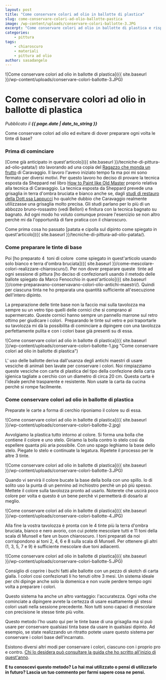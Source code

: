 ```yaml
---
layout: post
title: "Come conservare colori ad olio in ballotte di plastica"
slug: come-conservare-colori-ad-olio-ballotte-pastica
image: /wp-content/uploads/conservare-colori-ballotte-3.JPG
excerpt: "Come conservare colori ad olio in ballotte di plastica e risparmiare tempo nel preparare le tinte ogni volta? Leggi quest'articolo per scoprire come fare."
categories:
    - pittura
tags:
    - chiaroscuro
    - materiali
    - pittura ad olio
author: sasadangelo
---
```


![Come conservare colori ad olio in ballotte di plastica]({{ site.baseurl }}/wp-content/uploads/conservare-colori-ballotte-3.JPG)

# Come conservare colori ad olio in ballotte di plastica
_Pubblicato il **{{ page.date | date_to_string }}**_

Come conservare colori ad olio ed evitare di dover preparare ogni volta le tinte di base?

### Prima di cominciare

[Come già anticipato in quest'articolo]({{ site.baseurl }}/tecniche-di-pittura-ad-olio-patata/) sto lavorando ad una copia del [Ragazzo che monda un frutto](https://it.wikipedia.org/wiki/Ragazzo_che_monda_un_frutto) di Caravaggio. Il lavoro l'avevo iniziato tempo fa ma poi mi sono fermato per diversi motivi. Per questo lavoro ho deciso di provare la tecnica esposta da Sheppard nel libro [How to Paint like Old Master](https://www.amazon.com/How-Paint-Like-Old-Masters/dp/082302671X) proprio relativa alla tecnica di Caravaggio. La tecnica esposta da Sheppard prevede una grisaglia in terra d'ombra bruciata e bianco anche se, dagli [studi di restauro della Dott.ssa Lappucci](http://www.robertalapucci.com/pagina-pdf/) ho qualche dubbio che Caravaggio realmente utilizzasse una grisaglia molto precisa. Gli studi parlano per lo più di un abbozzo bruno-rossastro (vedi Bellori) e finitura con la tecnica bagnato su bagnato. Ad ogni modo ho voluto comunque provare l'esercizio se non altro perchè mi da l'opportunità di fare pratica con il chiaroscuro.

Come prima cosa ho passato [patata e cipolla sul dipinto come spiegato in quest'articolo]({{ site.baseurl }}/tecniche-di-pittura-ad-olio-patata/).

### Come preparare le tinte di base

Poi [ho preparato 4  toni di colore  come spiegato in quest'articolo usando solo bianco e terra d'ombra bruciata]({{ site.baseurl }}/come-mescolare-colori-realizzare-chiaroscuro/). Per non dover preparare queste  tinte ad ogni sessione di pittura [ho deciso di confezionarli usando il metodo delle ballote spiegato da Marco Fenocchio in quest'articolo]({{ site.baseurl }}/come-preparavano-conservavano-colori-olio-antichi-maestri/). Quindi per ciascuna tinta ne ho preparata una quantità sufficiente all'esecuzione dell'intero dipinto.

La preparazione delle tinte base non la faccio mai sulla tavolozza ma sempre su un vetro tipo quelli delle cornici che si comprano al supermercato. Queste cornici hanno sempre un pannello marrone sul retro ottimo per giudicare i colori.  Preparando le tinte sul vetro e poi traportarle su tavolozza mi dà la possibilita di cominciare a dipingere con una tavolozza perfettamente pulita e con i colori base già presenti su di essa.

![Come conservare colori ad olio in ballotte di plastica]({{ site.baseurl }}/wp-content/uploads/conservare-colori-ballotte-1.jpg "Come conservare colori ad olio in ballotte di plastica")

L' uso delle ballotte deriva dall'usanza degli antichi maestri di usare vesciche di animali ben lavate per conservare i colori. Noi rimpiazziamo queste vesciche con carte di plastica del tipo della confezione della carta igienica tagliate a cerchio con un diametro di circa 20 cm. Questa carta è l'ideale perchè trasparente e resistente. Non usate la carta da cucina perchè si rompe facilmente.

### Come conservare colori ad olio in ballotte di plastica

Preparate le carte a forma di cerchio riponiamo il colore su di essa.

![Come conservare colori ad olio in ballotte di plastica]({{ site.baseurl }}/wp-content/uploads/conservare-colori-ballotte-2.jpg)

Avvolgiamo la plastica tutto intorno al colore. Si forma una bolla che contiene il colore e uno stelo. Giriamo la bolla contro lo stelo così da espellere quanta più aria possibile. Con uno spago leghiamo la base dello stelo. Piegate lo stelo e continuate la legatura. Ripetete il processo per le altre 3 tinte.

![Come conservare colori ad olio in ballotte di plastica]({{ site.baseurl }}/wp-content/uploads/conservare-colori-ballotte-3.JPG)

Quando vi servirà il colore bucate la base della bolla con uno spillo. Io di solito uso la punta di un pennino ad inchiostro perchè un pò più spesso. Mettete il colore sulla tavolozza pronto ad usarlo. Noterete che uscirà poco colore per volta e questo è un bene perchè vi permetterà di dosarlo al meglio.

![Come conservare colori ad olio in ballotte di plastica]({{ site.baseurl }}/wp-content/uploads/conservare-colori-ballotte-4.JPG)

Alla fine la vostra tavolozza è pronta con le 4 tinte più la terra d'ombra bruciata, bianco e nero avorio, con cui potete mescolare tutti e 11 toni della scala di Munsell e fare un buon chiaroscuro. I toni preparati da noi corrispondono ai toni 2, 4, 6 e 8 sulla scala di Munsell. Per ottenere gli altri (1, 3, 5, 7 e 9) è sufficiente mescolare due toni adiacenti.

![Come conservare colori ad olio in ballotte di plastica]({{ site.baseurl }}/wp-content/uploads/conservare-colori-ballotte-5.JPG)

Consiglio di coprire i buchi fatti alle ballotte con un pezzo di skotch di carta gialla. I colori cosi confezionati li ho tenuti oltre 3 mesi. Un sistema ideale per chi dipinge anche solo la domenica e non vuole perdere tempo ogni volta a preparare i colori.

Questo sistema ha anche un altro vantaggio: l'accuratezza. Ogni volta che cominciate a dipingere avrete la certezza di usare esattamente gli stessi colori usati nella sessione precedente. Non tutti sono capaci di mescolare con precisione le stesse tinte più volte.

Questo metodo l'ho usato qui per le tinte base di una grisaglia ma si può usare per conservare qualsiasi tinta base da usare in qualsiasi dipinto. Ad esempio, se state realizzando un ritratto potete usare questo sistema per conservare i colori base dell'incarnato.

Esistono diversi altri modi per conservare i colori, ciascuno con i proprio pro e contro. [Chi lo desidera può consultare la guida che ho scritto all'inizio di quest'anno](/guida-definitiva-conservazione-colori-olio/).

**E tu conoscevi questo metodo? Lo hai mai utilizzato o pensi di utilizzarlo in futuro? Lascia un tuo commento per farmi sapere cosa ne pensi.**
